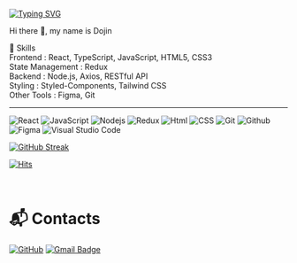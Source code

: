 <a href="https://git.io/typing-svg"><img src="https://readme-typing-svg.demolab.com?font=Open+Sans&pause=1000&color=F7DF1E&width=435&lines=Welcome+to+GitHub+of+Front-end+Developer+" alt="Typing SVG" /></a>

Hi there 👋, my name is Dojin

🔧 Skills<br>
Frontend : React, TypeScript, JavaScript, HTML5, CSS3<br>
State Management : Redux<br>
Backend : Node.js, Axios, RESTful API<br>
Styling : Styled-Components, Tailwind CSS<br>
Other Tools : Figma, Git

<hr>

![React](https://img.shields.io/badge/react-61DAFB?style=for-the-badge&logo=react&logoColor=white)
![JavaScript](https://img.shields.io/badge/javascript-F7DF1E?style=for-the-badge&logo=javascript&logoColor=white)
![Nodejs](https://img.shields.io/badge/nodedotjs-5FA04E?style=for-the-badge&logo=nodedotjs&logoColor=white)
![Redux](https://img.shields.io/badge/redux-5FA04E?style=for-the-badge&logo=redux&logoColor=white)
![Html](https://img.shields.io/badge/html5-764ABC?style=for-the-badge&logo=html5&logoColor=white)
![CSS](https://img.shields.io/badge/css-663399?style=for-the-badge&logo=css&logoColor=white)
![Git](https://img.shields.io/badge/Git-F05032.svg?&style=for-the-badge&logo=Git&logoColor=white)
![Github](https://img.shields.io/badge/github-181717?style=for-the-badge&logo=github&logoColor=white)
![Figma](https://img.shields.io/badge/figma-F24E1E?style=for-the-badge&logo=figma&logoColor=white)
![Visual Studio Code](https://img.shields.io/badge/Visual%20Studio%20Code-007ACC.svg?&style=for-the-badge&logo=Visual%20Studio%20Code&logoColor=white)

[![GitHub Streak](https://github-readme-streak-stats.herokuapp.com/?user=dodosdev&theme=tokyonight)](https://git.io/streak-stats)     

[![Hits](https://hits.seeyoufarm.com/api/count/incr/badge.svg?url=https%3A%2F%2Fgithub.com%2Fdkssud8150%2F&count_bg=%232AB4E5D6&title_bg=%23555555&icon=&icon_color=%23E7E7E7&title=views&edge_flat=false)](https://hits.seeyoufarm.com)

<br>

# :mailbox_with_mail: Contacts
[![GitHub](http://img.shields.io/badge/-GitHub-black?style=flat-square&logo=github&link=[https://github.com/dodosdev)](https://github.com/dodosdev/)
[![Gmail Badge](https://img.shields.io/badge/Gmail-d14836?style=flat-square&logo=Gmail&logoColor=white&link=mailto:dodosdev@gmail.com)](mailto:dodosdev@gmail.com)
<!--https://soo-vely-dev.tistory.com/159-->
